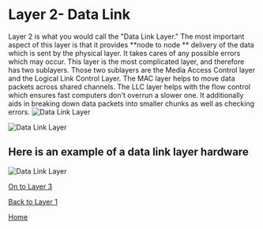 # Layer 2- Data Link

Layer 2 is what you would call the "Data Link Layer." The most important aspect of this layer is that it provides **node to node ** delivery of the data which is sent by the physical layer. It takes cares of any possible errors which may occur. This layer is the most complicated layer, and therefore has two sublayers. Those two sublayers are the Media Access Control layer and the Logical Link Control Layer.  The MAC layer helps to move data packets across shared channels. The LLC layer helps with the flow control which ensures fast computers don't overrun a slower one. It additionally aids in breaking down data packets into smaller chunks as well as checking errors. 
![Data Link Layer](https://www.cspsprotocol.com/wp-content/uploads/2020/04/Data-Link-Layer-In-OSI-Model.png)

![Data Link Layer](https://www.cspsprotocol.com/wp-content/uploads/2020/04/Data-Link-Layer-In-OSI-Model.png)

## Here is an example of a data link layer hardware
![Data Link Layer](https://www.lifewire.com/thmb/Kzyqm1nnUm5HWWylyzRnNWCGIl8=/1448x800/filters:no_upscale():max_bytes(150000):strip_icc()/tplink-hub-28af68d6067b47dd89b021bb3113f321.jpg)

[On to Layer 3](Layer3.md)

[Back to Layer 1](Layer1.md)

[Home](Readme.md)
